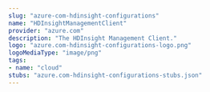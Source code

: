 ```yaml
---
slug: "azure-com-hdinsight-configurations"
name: "HDInsightManagementClient"
provider: "azure.com"
description: "The HDInsight Management Client."
logo: "azure.com-hdinsight-configurations-logo.png"
logoMediaType: "image/png"
tags:
- name: "cloud"
stubs: "azure.com-hdinsight-configurations-stubs.json"
---
```

